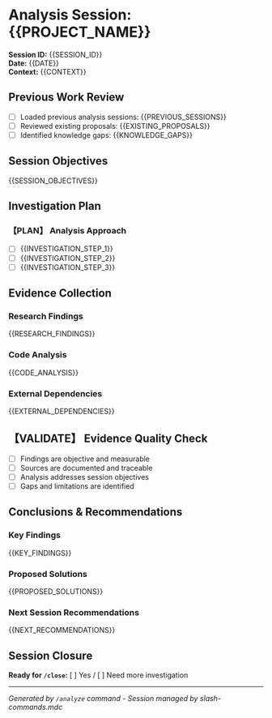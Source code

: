 # Analysis Session: {{PROJECT_NAME}}

**Session ID:** {{SESSION_ID}}  
**Date:** {{DATE}}  
**Context:** {{CONTEXT}}

## Previous Work Review
- [ ] Loaded previous analysis sessions: {{PREVIOUS_SESSIONS}}
- [ ] Reviewed existing proposals: {{EXISTING_PROPOSALS}}
- [ ] Identified knowledge gaps: {{KNOWLEDGE_GAPS}}

## Session Objectives
{{SESSION_OBJECTIVES}}

## Investigation Plan
### 【PLAN】 Analysis Approach
- [ ] {{INVESTIGATION_STEP_1}}
- [ ] {{INVESTIGATION_STEP_2}}
- [ ] {{INVESTIGATION_STEP_3}}

## Evidence Collection
### Research Findings
{{RESEARCH_FINDINGS}}

### Code Analysis
{{CODE_ANALYSIS}}

### External Dependencies
{{EXTERNAL_DEPENDENCIES}}

## 【VALIDATE】 Evidence Quality Check
- [ ] Findings are objective and measurable
- [ ] Sources are documented and traceable
- [ ] Analysis addresses session objectives
- [ ] Gaps and limitations are identified

## Conclusions & Recommendations
### Key Findings
{{KEY_FINDINGS}}

### Proposed Solutions
{{PROPOSED_SOLUTIONS}}

### Next Session Recommendations
{{NEXT_RECOMMENDATIONS}}

## Session Closure
**Ready for `/close`:** [ ] Yes / [ ] Need more investigation

---
*Generated by `/analyze` command - Session managed by slash-commands.mdc*
